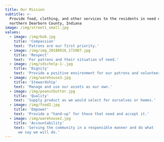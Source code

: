 ```yaml
---
title: Our Mission
subtitle: >-
  Provide food, clothing, and other services to the residents in need of
  northern Dearborn County, Indiana
image: /img/street1_small.jpg
values:
  - image: /img/bob.jpg
    title: 'Compassion'
    text: 'Patrons are our first priority.'
  - image: /img/img_20180916_172807.jpg
    title: 'Respect'
    text: 'For patrons and their situation of need.'
  - image: /img/sdschelp-1-.jpg
    title: 'Dignity'
    text: 'Provide a positive environment for our patrons and volunteers.'
  - image: /img/warehouse3.jpg
    title: 'Stewardship'
    text: 'Manage and use our assets as our own.'
  - image: /img/peanutbutter.jpg
    title: 'Quality'
    text: 'Supply product as we would select for ourselves or homes.'
  - image: /img/food2.jpg
    title: 'Empower'
    text: 'Provide a "hand-up" for those that need and accept it.'
  - image: /img/warehouse2.jpg
    title: 'Accountability'
    text: 'Serving the community in a responsible manner and do what
      we say we will do.'
---
```


